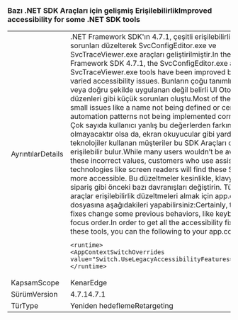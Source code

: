 ### <a name="improved-accessibility-for-some-net-sdk-tools"></a><span data-ttu-id="7fff0-101">Bazı .NET SDK Araçları için gelişmiş Erişilebilirlik</span><span class="sxs-lookup"><span data-stu-id="7fff0-101">Improved accessibility for some .NET SDK tools</span></span>

|   |   |
|---|---|
|<span data-ttu-id="7fff0-102">Ayrıntılar</span><span class="sxs-lookup"><span data-stu-id="7fff0-102">Details</span></span>|<span data-ttu-id="7fff0-103">.NET Framework SDK'ın 4.7.1, çeşitli erişilebilirlik sorunları düzelterek SvcConfigEditor.exe ve SvcTraceViewer.exe araçları geliştirilmiştir.</span><span class="sxs-lookup"><span data-stu-id="7fff0-103">In the .NET Framework SDK 4.7.1, the SvcConfigEditor.exe and SvcTraceViewer.exe tools have been improved by fixing varied accessibility issues.</span></span> <span data-ttu-id="7fff0-104">Bunların çoğu tanımlı bir ad veya doğru şekilde uygulanan değil belirli UI Otomasyon düzenleri gibi küçük sorunları oluştu.</span><span class="sxs-lookup"><span data-stu-id="7fff0-104">Most of these were small issues like a name not being defined or certain UI automation patterns not being implemented correctly.</span></span> <span data-ttu-id="7fff0-105">Çok sayıda kullanıcı yanlış bu değerlerden farkında olmayacaktır olsa da, ekran okuyucular gibi yardımcı teknolojiler kullanan müşteriler bu SDK Araçları daha erişilebilir bulur.</span><span class="sxs-lookup"><span data-stu-id="7fff0-105">While many users wouldn’t be aware of these incorrect values, customers who use assistive technologies like screen readers will find these SDK tools more accessible.</span></span> <span data-ttu-id="7fff0-106">Bu düzeltmeler kesinlikle, klavye odağı sipariş gibi önceki bazı davranışları değiştirin. Tüm bu araçlar erişilebilirlik düzeltmeleri almak için app.config dosyasına aşağıdakileri yapabilirsiniz:</span><span class="sxs-lookup"><span data-stu-id="7fff0-106">Certainly, these fixes change some previous behaviors, like keyboard focus order.In order to get all the accessibility fixes in these tools, you can the following to your app.config file:</span></span><pre><code class="lang-xml">&lt;runtime&gt;&#13;&#10;&lt;AppContextSwitchOverrides value=&quot;Switch.UseLegacyAccessibilityFeatures=false&quot;/&gt;&#13;&#10;&lt;/runtime&gt;&#13;&#10;</code></pre>|
|<span data-ttu-id="7fff0-107">Kapsam</span><span class="sxs-lookup"><span data-stu-id="7fff0-107">Scope</span></span>|<span data-ttu-id="7fff0-108">Kenar</span><span class="sxs-lookup"><span data-stu-id="7fff0-108">Edge</span></span>|
|<span data-ttu-id="7fff0-109">Sürüm</span><span class="sxs-lookup"><span data-stu-id="7fff0-109">Version</span></span>|<span data-ttu-id="7fff0-110">4.7.1</span><span class="sxs-lookup"><span data-stu-id="7fff0-110">4.7.1</span></span>|
|<span data-ttu-id="7fff0-111">Tür</span><span class="sxs-lookup"><span data-stu-id="7fff0-111">Type</span></span>|<span data-ttu-id="7fff0-112">Yeniden hedefleme</span><span class="sxs-lookup"><span data-stu-id="7fff0-112">Retargeting</span></span>|

